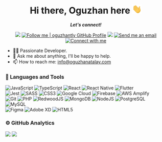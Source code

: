 <h1 align="center">Hi there, Oguzhan here <img src="assets/hi.gif" width="30px"></h1>
<p align="center"><b><i>Let's connect!</i></b><img src="https://hit.yhype.me/github/profile?user_id=54781138" alt="" width="0" /></p>
<p align="center">
  <img src="https://komarev.com/ghpvc/?username=oguzhantly&style=flat-square" />
  <a target="_blank" href="https://github.com/oguzhantly"><img alt="Follow me | oguzhantly GitHub Profile" src="https://img.shields.io/github/followers/oguzhantly?label=Follow&style=flat-square"></a>
  <a href="https://api.whatsapp.com/send?phone=+905533480648&text=Hello%20Oguzhan,%20I%20got%20your%20contact%20from%20your%20Github%20profile" alt="Connect on Whatsapp"><img src="https://img.shields.io/badge/Whatsapp-%2325D366.svg?&style=flat-square&logo=whatsapp&logoColor=white" /></a>
  <a target="_blank" href="mailto:hello@oguzhanatalay.com"><img alt="Send me an email" src="https://img.shields.io/badge/Email-c14438.svg?&style=flat-square&logo=gmail&logoColor=white"></a>
  <a target="_blank" href="https://www.linkedin.com/in/oguzhanatalay/"><img alt="Connect with me" src="https://img.shields.io/badge/LinkedIn-blue.svg?&style=flat-square&logo=linkedin&logoColor=white"></a>
</p>
<ul>
  <li>👨‍💻 Passionate Developer.</li>
  <li>💬 Ask me about anything, I'll be happy to help.</li>
  <li>📫 How to reach me: <a href="mailto:info@oguzhanatalay.com">info@oguzhanatalay.com</a></li>
</ul>

<h3>🚀 Languages and Tools</h3>

![JavaScript](https://img.shields.io/badge/javascript-%23F7DF1E.svg?&style=for-the-badge&logo=javascript&logoColor=white) 
![TypeScript](https://img.shields.io/badge/typescript-%233178C6.svg?&style=for-the-badge&logo=typescript&logoColor=white) 
![React](https://img.shields.io/badge/react-%2361DAFB.svg?&style=for-the-badge&logo=react&logoColor=white) 
![React Native](https://img.shields.io/badge/react%20native-%2361DAFB.svg?&style=for-the-badge&logo=react&logoColor=white)
![Flutter](https://img.shields.io/badge/flutter-%2302569B.svg?&style=for-the-badge&logo=flutter&logoColor=white) 
<br>
![Jest](https://img.shields.io/badge/jest-%23C21325.svg?&style=for-the-badge&logo=jest&logoColor=white) 
![SASS](https://img.shields.io/badge/sass-%23CC6699.svg?&style=for-the-badge&logo=sass&logoColor=white) 
![CSS3](https://img.shields.io/badge/css3-%231572B6.svg?&style=for-the-badge&logo=css3&logoColor=white)
![Google Cloud](https://img.shields.io/badge/google%20cloud-%234285F4.svg?&style=for-the-badge&logo=google%20cloud&logoColor=white) 
![Firebase](https://img.shields.io/badge/firebase-%23FFCA28.svg?&style=for-the-badge&logo=firebase&logoColor=black)
![AWS Amplify](https://img.shields.io/badge/AWS%20Amplify-%23FF9900.svg?&style=for-the-badge&logo=aws-amplify&logoColor=white)
<br>
![Git](https://img.shields.io/badge/git-%23F05032.svg?&style=for-the-badge&logo=git&logoColor=white) 
![PHP](https://img.shields.io/badge/php-%23777BB4.svg?&style=for-the-badge&logo=php&logoColor=white) 
![RedwoodJS](https://img.shields.io/badge/redwoodjs-%23BF4722.svg?&style=for-the-badge&logo=redwoodjs&logoColor=white) 
![MongoDB](https://img.shields.io/badge/mongodb-%2347A248.svg?&style=for-the-badge&logo=mongodb&logoColor=white) 
![NodeJS](https://img.shields.io/badge/nodejs-%23339933.svg?&style=for-the-badge&logo=node.js&logoColor=white) 
![PostgreSQL](https://img.shields.io/badge/postgresql-%23336791.svg?&style=for-the-badge&logo=postgresql&logoColor=white) 
![MySQL](https://img.shields.io/badge/mysql-%234479A1.svg?&style=for-the-badge&logo=mysql&logoColor=white)
<br>
![Figma](https://img.shields.io/badge/figma-%23F24E1E.svg?&style=for-the-badge&logo=figma&logoColor=white) 
![Adobe XD](https://img.shields.io/badge/adobe%20xd-%23FF3366.svg?&style=for-the-badge&logo=adobe%20xd&logoColor=white) 
![HTML5](https://img.shields.io/badge/html5-%23E34F26.svg?&style=for-the-badge&logo=html5&logoColor=white)
<br>

<h3>⚙️ GitHub Analytics</h3>
<p>
  <img src="https://github-readme-stats.vercel.app/api?username=oguzhantly&show_icons=true&theme=gotham&hide_border=1&count_private=true" />
  <img src="https://github-readme-stats.vercel.app/api/top-langs/?username=oguzhantly&layout=compact&theme=gotham&hide_border=1" />
</p>
